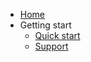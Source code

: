 - [Home](/)
- Getting start
    - [Quick start](other/quickstart.md)
    - [Support](other/about-support.md)